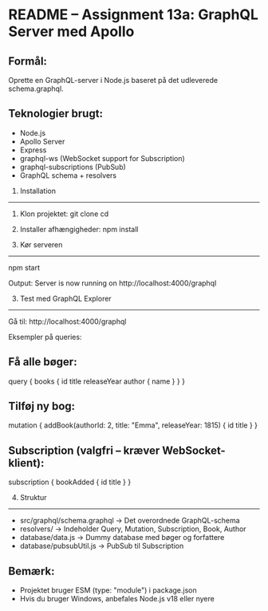 
README – Assignment 13a: GraphQL Server med Apollo
========================================================

Formål:
-------
Oprette en GraphQL-server i Node.js baseret på det udleverede schema.graphql.

Teknologier brugt:
------------------
- Node.js
- Apollo Server
- Express
- graphql-ws (WebSocket support for Subscription)
- graphql-subscriptions (PubSub)
- GraphQL schema + resolvers

1. Installation
---------------
1. Klon projektet:
   git clone <repo-url>
   cd <projektmappe>

2. Installer afhængigheder:
   npm install

2. Kør serveren
---------------
npm start

Output:
Server is now running on http://localhost:4000/graphql

3. Test med GraphQL Explorer
----------------------------
Gå til: http://localhost:4000/graphql

Eksempler på queries:

Få alle bøger:
--------------
query {
  books {
    id
    title
    releaseYear
    author {
      name
    }
  }
}

Tilføj ny bog:
--------------
mutation {
  addBook(authorId: 2, title: "Emma", releaseYear: 1815) {
    id
    title
  }
}

Subscription (valgfri – kræver WebSocket-klient):
-------------------------------------------------
subscription {
  bookAdded {
    id
    title
  }
}

4. Struktur
-----------
- src/graphql/schema.graphql → Det overordnede GraphQL-schema
- resolvers/ → Indeholder Query, Mutation, Subscription, Book, Author
- database/data.js → Dummy database med bøger og forfattere
- database/pubsubUtil.js → PubSub til Subscription

Bemærk:
-------
- Projektet bruger ESM (type: "module") i package.json
- Hvis du bruger Windows, anbefales Node.js v18 eller nyere
